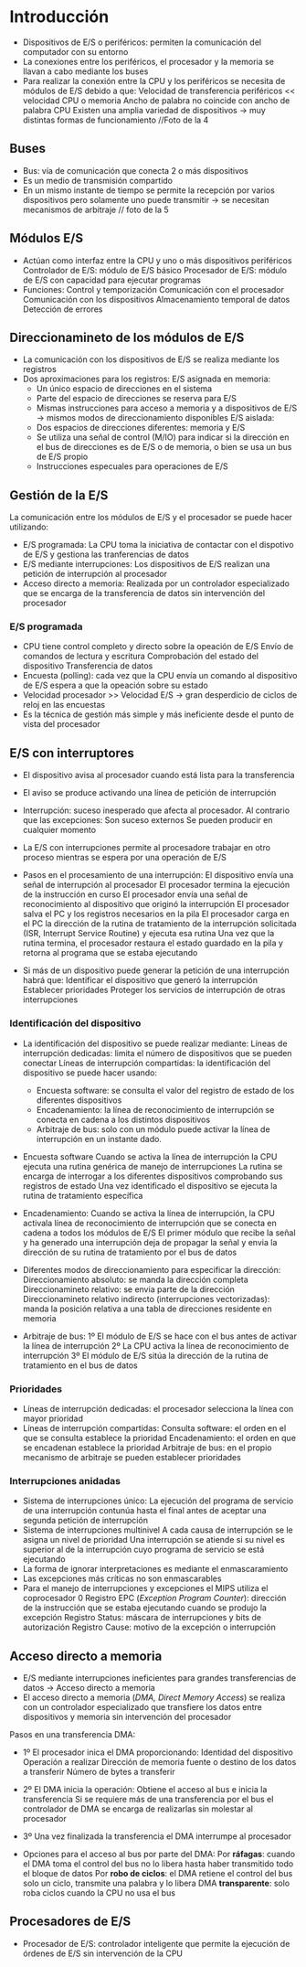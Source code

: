 # Introducción

- Dispositivos de E/S o periféricos: permiten la comunicación del computador con su entorno
- La conexiones entre los periféricos, el procesador y la memoria se llavan a cabo mediante los buses
- Para realizar la conexión entre la CPU y los periféricos se necesita de módulos de E/S debido a que:
	Velocidad de transferencia periféricos << velocidad CPU o memoria
	Ancho de palabra no coincide con ancho de palabra CPU
	Existen una amplia variedad de dispositivos -> muy distintas formas de funcionamiento
//Foto de la 4

## Buses

- Bus: vía de comunicación que conecta 2 o más dispositivos
- Es un medio de transmisión compartido
- En un mismo instante de tiempo se permite la recepción por varios dispositivos pero solamente uno puede transmitir -> se necesitan mecanismos de arbitraje
// foto de la 5

## Módulos E/S

- Actúan como interfaz entre la CPU y uno o más dispositivos periféricos
	Controlador de E/S: módulo de E/S básico
	Procesador de E/S: módulo de E/S con capacidad para ejecutar programas
- Funciones:
	Control y temporización
	Comunicación con el procesador
	Comunicación con los dispositivos
	Almacenamiento temporal de datos
	Detección de errores

## Direccionamineto de los módulos de E/S

- La comunicación con los dispositivos de E/S se realiza mediante los registros
- Dos aproximaciones para los registros:
	E/S asignada en memoria:
	- Un único espacio de direcciones en el sistema
	- Parte del espacio de direcciones se reserva para E/S
	- Mismas instrucciones para acceso a memoria y a dispositivos de E/S -> mismos modos de direccionamiento disponibles
	E/S aislada:
	- Dos espacios de direcciones diferentes: memoria y E/S
	- Se utiliza una señal de control (M/IO) para indicar si la dirección en el bus de direcciones es de E/S o de memoria, o bien se usa un bus de E/S propio
	- Instrucciones especuales para operaciones de E/S

## Gestión de la E/S

La comunicación entre los módulos de E/S y el procesador se puede hacer utilizando:
- E/S programada: La CPU toma la iniciativa de contactar con el dispotivo de E/S y gestiona las tranferencias de datos
- E/S mediante interrupciones: Los dispositivos de E/S realizan una petición de interrupción al procesador
- Acceso directo a memoria: Realizada por un controlador especializado que se encarga de la transferencia de datos sin intervención del procesador

### E/S programada

- CPU tiene control completo y directo sobre la opeación de E/S
	Envío de comandos de lectura y escritura
	Comprobación del estado del dispositivo
	Transferencia de datos
- Encuesta (polling): cada vez que la CPU envía un comando al dispositivo de E/S espera a que la opeación sobre su estado
- Velocidad procesador >> Velocidad E/S -> gran desperdicio de ciclos de reloj en las encuestas
- Es la técnica de gestión más simple y más ineficiente desde el punto de vista del procesador

## E/S con interruptores

- El dispositivo avisa al procesador cuando está lista para la transferencia
- El aviso se produce activando una línea de petición de interrupción
- Interrupción: suceso inesperado que afecta al procesador. Al contrario que las excepciones:
	Son suceso externos
	Se pueden producir en cualquier momento
- La E/S con interrupciones permite al procesadore trabajar en otro proceso mientras se espera por una operación de E/S

- Pasos en el procesamiento de una interrupción:
	El dispositivo envía una señal de interrupción al procesador
	El procesador termina la ejecución de la instrucción en curso
	El procesador envía una señal de reconocimiento al dispositivo que originó la interrupción
	El procesador salva el PC y los registros necesarios en la pila
	El procesador carga en el PC la dirección de la rutina de tratamiento de la interrupción solicitada (ISR, Interrupt Service Routine) y ejecuta esa rutina
	Una vez que la rutina termina, el procesador restaura el estado guardado en la pila y retorna al programa que se estaba ejecutando
- Si más de un dispositivo puede generar la petición de una interrupción habrá que:
	Identificar el dispositivo que generó la interrupción
	Establecer prioridades
	Proteger los servicios de interrupción de otras interrupciones
### Identificación del dispositivo
- La identificación del dispositivo se puede realizar mediante:
	Líneas de interrupción dedicadas: limita el número de dispositivos que se pueden conectar
	Líneas de interrupción compartidas: la identificación del dispositivo se puede hacer usando:
	- Encuesta software: se consulta el valor del registro de estado de los diferentes dispositivos
	- Encadenamiento: la línea de reconocimiento de interrupción se conecta en cadena a los distintos dispositivos
	- Arbitraje de bus: solo con un módulo puede activar la línea de interrupción en un instante dado.

- Encuesta software
	Cuando se activa la línea de interrupción la CPU ejecuta una rutina genérica de manejo de interrupciones
	La rutina se encarga de interrogar a los diferentes dispositivos comprobando sus registros de estado
	Una vez identificado el dispositivo se ejecuta la rutina de tratamiento específica
- Encadenamiento:
	Cuando se activa la línea de interrupción, la CPU activala línea de reconocimiento de interrupción que se conecta en cadena a todos los módulos de E/S
	El primer módulo que recibe la señal y ha generado una interrupción deja de propagar la señal y envia la dirección de su rutina de tratamiento por el bus de datos

- Diferentes modos de direccionamiento para especificar la dirección:
	Direccionamiento absoluto: se manda la dirección completa
	Direccionamineto relativo: se envia parte de la dirección
	Direccionamineto relativo indirecto (interrupciones vectorizadas): manda la posición relativa a una tabla de direcciones residente en memoria
- Arbitraje de bus:
	1º El módulo de E/S se hace con el bus antes de activar la línea de interrupción
	2º La CPU activa la línea de reconocimiento de interrupción
	3º El módulo de E/S sitúa la dirección de la rutina de tratamiento en el bus de datos
### Prioridades

- Líneas de interrupción dedicadas: el procesador selecciona la línea con mayor prioridad
- Líneas de interrupción compartidas:
	Consulta software: el orden en el que se consulta establece la prioridad
	Encadenamiento: el orden en que se encadenan establece la prioridad
	Arbitraje de bus: en el propio mecanismo de arbitraje se pueden establecer prioridades
### Interrupciones anidadas
- Sistema de interrupciones único: La ejecución del programa de servicio de una interrupción contunúa hasta el final antes de aceptar una segunda petición de interrupción
- Sistema de interrupciones multinivel
	A cada causa de interrupción se le asigna un nivel de prioridad
	Una interrupción se atiende si su nivel es superior al de la interrupción cuyo programa de servicio se está ejecutando
- La forma de ignorar interpretaciones es mediante el enmascaramiento
- Las excepciones más críticas no son enmascarables
- Para el manejo de interrupciones y excepciones el MIPS utiliza el coprocesador 0
	Registro EPC (*Exception Program Counter*): dirección de la instrucción que se estaba ejecutando cuando se produjo la excepción
	Registro Status: máscara de interrupciones y bits de autorización
	Registro Cause: motivo de la excepción o interrupción

## Acceso directo a memoria
- E/S mediante interrupciones ineficientes para grandes transferencias de datos -> Acceso directo a memoria
- El acceso directo a memoria (*DMA, Direct Memory Access*) se realiza con un controlador especializado que transfiere los datos entre dispositivos y memoria sin intervención del procesador

Pasos en una transferencia DMA:
- 1º El procesador inica el DMA proporcionando:
	Identidad del dispositivo
	Operación a realizar
	Dirección de memoria fuente o destino de los datos a transferir
	Número de bytes a transferir
- 2º El DMA inicia la operación:
	Obtiene el acceso al bus e inicia la transferencia
	Si se requiere más de una transferencia por el bus el controlador de DMA se encarga de realizarlas sin molestar al procesador
- 3º Una vez finalizada la transferencia el DMA interrumpe al procesador

- Opciones para el acceso al bus por parte del DMA:
	Por **ráfagas**: cuando el DMA toma el control del bus no lo libera hasta haber transmitido todo el bloque de datos
	Por **robo de ciclos**: el DMA retiene el control del bus solo un ciclo, transmite una palabra y lo libera
	DMA **transparente**: solo roba ciclos cuando la CPU no usa el bus

## Procesadores de E/S

- Procesador de E/S: controlador inteligente que permite la ejecución de órdenes de E/S sin intervención de la CPU
